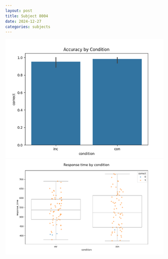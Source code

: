 ```yaml
---
layout: post
title: Subject 8004
date: 2024-12-27
categories: subjects
---
```


![](data/8004/run-9/8004_NF_acc.png)
![](data/8004/run-9/8004_NF_rt.png)
